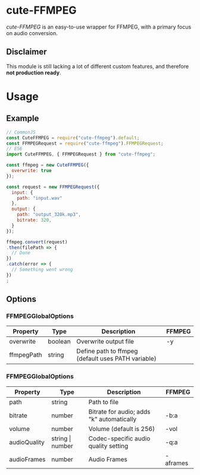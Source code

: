 # cute-FFMPEG
*cute-FFMPEG* is an easy-to-use wrapper for FFMPEG, with a primary focus on audio conversion.
## Disclaimer
This module is still lacking a lot of different custom features, and therefore **not production ready**.

# Usage
## Example
```Javascript
// CommonJS
const CuteFFMPEG = require("cute-ffmpeg").default;
const FFMPEGRequest = require("cute-ffmpeg").FFMPEGRequest;
// ES6
import CuteFFMPEG, { FFMPEGRequest } from "cute-ffmpeg";

const ffmpeg = new CuteFFMPEG({
  overwrite: true
});

const request = new FFMPEGRequest({
  input: {
    path: "input.wav"
  },
  output: {
    path: "output_320k.mp3",
    bitrate: 320,
  }
});

ffmpeg.convert(request)
.then(filePath => {
  // Done
})
.catch(error => {
  // Something went wrong
})
;
```

## Options
### FFMPEGGlobalOptions
| Property   | Type    | Description                                        | FFMPEG       |
|------------|---------|----------------------------------------------------|--------------|
| overwrite  | boolean | Overwrite output file                              | -y |   |
| ffmpegPath | string  | Define path to ffmpeg (default uses PATH variable) |              |

### FFMPEGGlobalOptions
| Property     | Type             | Description                               | FFMPEG   |
|--------------|------------------|-------------------------------------------|----------|
| path         | string           | Path to file                              |          |
| bitrate      | number           | Bitrate for audio; adds "k" automatically | -b:a     |
| volume       | number           | Volume (default is 256)                   | -vol     |
| audioQuality | string \| number | Codec-specific audio quality setting      | -q:a     |
| audioFrames  | number           | Audio Frames                              | -aframes |
